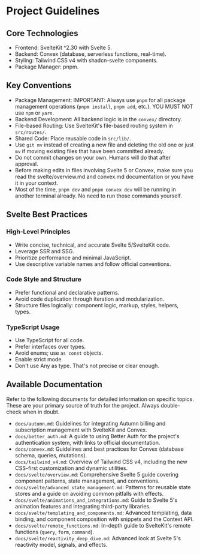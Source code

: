 # Project Guidelines

## Core Technologies

- Frontend: SvelteKit ^2.30 with Svelte 5.
- Backend: Convex (database, serverless functions, real-time).
- Styling: Tailwind CSS v4 with shadcn-svelte components.
- Package Manager: pnpm.

## Key Conventions

- Package Management: IMPORTANT: Always use `pnpm` for all package management operations (`pnpm install`, `pnpm add`, etc.). YOU MUST NOT use `npm` or `yarn`.
- Backend Development: All backend logic is in the `convex/` directory.
- File-based Routing: Use SvelteKit's file-based routing system in `src/routes/`.
- Shared Code: Place reusable code in `src/lib/`.
- Use `git mv` instead of creating a new file and deleting the old one or just `mv` if moving existing files that have been committed already.
- Do not commit changes on your own. Humans will do that after approval.
- Before making edits in files involving Svelte 5 or Convex, make sure you read the svelte/overview.md and convex.md documentation or you have it in your context.
- Most of the time, `pnpm dev` and `pnpm convex dev` will be running in another terminal already. No need to run those commands yourself.

## Svelte Best Practices

### High-Level Principles

- Write concise, technical, and accurate Svelte 5/SvelteKit code.
- Leverage SSR and SSG.
- Prioritize performance and minimal JavaScript.
- Use descriptive variable names and follow official conventions.

### Code Style and Structure

- Prefer functional and declarative patterns.
- Avoid code duplication through iteration and modularization.
- Structure files logically: component logic, markup, styles, helpers, types.

### TypeScript Usage

- Use TypeScript for all code.
- Prefer interfaces over types.
- Avoid enums; use `as const` objects.
- Enable strict mode.
- Don't use Any as type. That's not precise or clear enough.

## Available Documentation

Refer to the following documents for detailed information on specific topics. These are your primary source of truth for the project. Always double-check when in doubt.

- `docs/autumn.md`: Guidelines for integrating Autumn billing and subscription management with SvelteKit and Convex.
- `docs/better_auth.md`: A guide to using Better Auth for the project's authentication system, with links to official documentation.
- `docs/convex.md`: Guidelines and best practices for Convex (database schema, queries, mutations).
- `docs/tailwind_v4.md`: Overview of Tailwind CSS v4, including the new CSS-first customization and dynamic utilities.
- `docs/svelte/overview.md`: Comprehensive Svelte 5 guide covering component patterns, state management, and conventions.
- `docs/svelte/advanced_state_management.md`: Patterns for reusable state stores and a guide on avoiding common pitfalls with effects.
- `docs/svelte/animations_and_integrations.md`: Guide to Svelte 5's animation features and integrating third-party libraries.
- `docs/svelte/templating_and_components.md`: Advanced templating, data binding, and component composition with snippets and the Context API.
- `docs/svelte/remote_functions.md`: In-depth guide to SvelteKit's remote functions (`query`, `form`, `command`).
- `docs/svelte/reactivity_deep_dive.md`: Advanced look at Svelte 5's reactivity model, signals, and effects.

